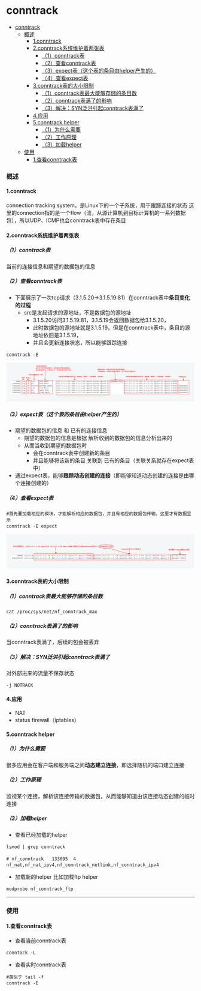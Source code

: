 # conntrack

<!-- @import "[TOC]" {cmd="toc" depthFrom=1 depthTo=6 orderedList=false} -->
<!-- code_chunk_output -->

- [conntrack](#conntrack)
    - [概述](#概述)
      - [1.conntrack](#1conntrack)
      - [2.conntrack系统维护着两张表](#2conntrack系统维护着两张表)
        - [（1）conntrack表](#1conntrack表)
        - [（2）查看conntrack表](#2查看conntrack表)
        - [（3）expect表（这个表的条目由helper产生的）](#3expect表这个表的条目由helper产生的)
        - [（4）查看expect表](#4查看expect表)
      - [3.conntrack表的大小限制](#3conntrack表的大小限制)
        - [（1）conntrack表最大能够存储的条目数](#1conntrack表最大能够存储的条目数)
        - [（2）conntrack表满了的影响](#2conntrack表满了的影响)
        - [（3）解决：SYN泛洪引起conntrack表满了](#3解决syn泛洪引起conntrack表满了)
      - [4.应用](#4应用)
      - [5.conntrack helper](#5conntrack-helper)
        - [（1）为什么需要](#1为什么需要)
        - [（2）工作原理](#2工作原理)
        - [（3）加载helper](#3加载helper)
    - [使用](#使用)
      - [1.查看conntrack表](#1查看conntrack表)

<!-- /code_chunk_output -->

### 概述

#### 1.conntrack
connection tracking system，是Linux下的一个子系统，用于跟踪连接的状态
这里的connection指的是一个flow（流，从源计算机到目标计算机的一系列数据包），所以UDP、ICMP也会conntrack表中存在条目

#### 2.conntrack系统维护着两张表

##### （1）conntrack表
当前的连接信息和期望的数据包的信息

##### （2）查看conntrack表
* 下面展示了一次tcp请求（3.1.5.20->3.1.5.19:81）在conntrack表中**条目变化的过程**
  * src是发起请求的源地址，不是数据包的源地址
    * 3.1.5.20访问3.1.5.19:81，3.1.5.19会返回数据包给3.1.5.20，
    * 此时数据包的源地址就是3.1.5.19，但是在conntrack表中，条目的源地址依旧是3.1.5.19，
    * 并且会更新连接状态，所以能够跟踪连接
```shell
conntrack -E
```

![](./imgs/conntrack_01.png)

##### （3）expect表（这个表的条目由helper产生的）
* 期望的数据包的信息 和 已有的连接信息
  * 期望的数据包的信息是根据 解析收到的数据包的信息分析出来的
  * 从而当收到期望的数据包时
    * 会在conntrack表中创建新的条目
    * 并且能够将该新的条目 关联到 已有的条目（关联关系就存在expect表中）
* 通过expect表，能够**跟踪动态创建的连接**（即能够知道动态创建的连接是由哪个连接创建的）

##### （4）查看expect表
```shell
#首先要加载相应的模块，才能解析相应的数据包，并且有相应的数据包传输，这里才有数据显示
conntrack -E expect
```
![](./imgs/conntrack_02.png)

#### 3.conntrack表的大小限制

##### （1）conntrack表最大能够存储的条目数
```shell
cat /proc/sys/net/nf_conntrack_max
```

##### （2）conntrack表满了的影响
当conntrack表满了，后续的包会被丢弃

##### （3）解决：SYN泛洪引起conntrack表满了
对外部进来的流量不保存状态
```shell
-j NOTRACK
```

#### 4.应用
* NAT
* status firewall（iptables）

#### 5.conntrack helper

##### （1）为什么需要
很多应用会在客户端和服务端之间**动态建立连接**，即选择随机的端口建立连接

##### （2）工作原理
监视某个连接，解析该连接传输的数据包，从而能够知道由该连接动态创建的临时连接

##### （3）加载helper

* 查看已经加载的helper

```shell
lsmod | grep conntrack

# nf_conntrack   133095  4 nf_nat,nf_nat_ipv4,nf_conntrack_netlink,nf_conntrack_ipv4
```

* 加载新的helper
比如加载ftp helper
```shell
modprobe nf_conntrack_ftp
```

***

### 使用

#### 1.查看conntrack表
* 查看当前conntrack表
```shell
conntack -L
```

* 查看实时conntrack表
```shell
#类似于 tail -f
conntrack -E
```
